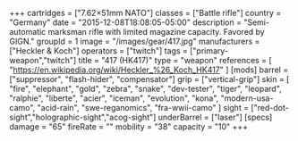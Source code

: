 +++
cartridges = ["7.62×51mm NATO"]
classes = ["Battle rifle"]
country = "Germany"
date = "2015-12-08T18:08:05-05:00"
description = "Semi-automatic marksman rifle with limited magazine capacity. Favored by GIGN."
groupId = 1
image = "/images/gear/417.jpg"
manufacturers = ["Heckler & Koch"]
operators = ["twitch"]
tags = ["primary-weapon","twitch"]
title = "417 (HK417)"
type = "weapon"
references = [
  "https://en.wikipedia.org/wiki/Heckler_%26_Koch_HK417"
]
[mods]
  barrel = ["suppressor", "flash-hider", "compensator"]
  grip = ["vertical-grip"]
  skin = [
    "fire",
    "elephant",
    "gold",
    "zebra",
    "snake",
    "dev-tester",
    "tiger",
    "leopard",
    "ralphie",
    "liberte",
    "acier",
    "iceman",
    "evolution",
    "kona",
    "modern-usa-camo",
    "acid-rain",
    "swe-reganomics",
    "fra-wwii-camo"
  ]
  sight = ["red-dot-sight","holographic-sight","acog-sight"]
  underBarrel = ["laser"]
[specs]
  damage = "65"
  fireRate = ""
  mobility = "38"
  capacity = "10"
+++
